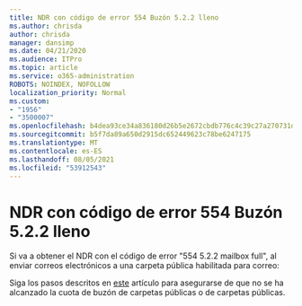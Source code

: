 ```yaml
---
title: NDR con código de error 554 Buzón 5.2.2 lleno
ms.author: chrisda
author: chrisda
manager: dansimp
ms.date: 04/21/2020
ms.audience: ITPro
ms.topic: article
ms.service: o365-administration
ROBOTS: NOINDEX, NOFOLLOW
localization_priority: Normal
ms.custom:
- "1956"
- "3500007"
ms.openlocfilehash: b4dea93ce34a836180d26b5e2672cbdb776c4c39c27a270731d52ceea5bd319f
ms.sourcegitcommit: b5f7da89a650d2915dc652449623c78be6247175
ms.translationtype: MT
ms.contentlocale: es-ES
ms.lasthandoff: 08/05/2021
ms.locfileid: "53912543"
---
```

# <a name="ndr-with-error-code-554-522-mailbox-full"></a>NDR con código de error 554 Buzón 5.2.2 lleno

Si va a obtener el NDR con el código de error "554 5.2.2 mailbox full", al enviar correos electrónicos a una carpeta pública habilitada para correo:  

Siga los pasos descritos en [este](https://aka.ms/554522) artículo para asegurarse de que no se ha alcanzado la cuota de buzón de carpetas públicas o de carpetas públicas.
